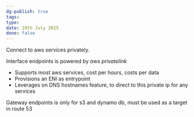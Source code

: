```yaml
---
dg-publish: true
tags: 
type: 
date: 19th July 2025
done: false
---
```


Connect to aws services privately. 

Interface endpoints is powered by *aws privatelink*
- Supports most aws services, cost per hours, costs per data
- Provisions an ENI as entrypoint
- Leverages on DNS hostnames feature, to direct to this private ip for any services

Gateway endpoints is only for s3 and dynamo db, must be used as a target in route 53